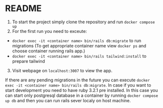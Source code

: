 # README
1. To start the project simply clone the repository and run `docker compose up`
2. For the first run you need to exceute:
* `docker exec -it <container name> bin/rails db:migrate` to run migrations
(To get appropriate container name view `docker ps` and choose container running rails app.)
* `docker exec -it <container name> bin/rails tailwind:install` to prepare tailwind
3. Visit webpage on `localhost:3007` to view the app.

If there are any pending migrations in the future you can execute `docker exec -it <container name> bin/rails db:migrate`.
In case if you want to start development you need to have ruby 3.2.1 pre installed.
In this case you can start only postgresql database in a container by running `docker compose up db` and then you can run rails sever localy on host machine.
